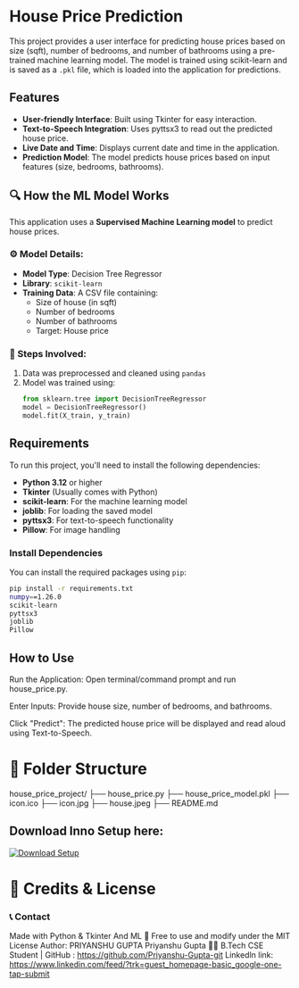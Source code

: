 # House Price Prediction

This project provides a user interface for predicting house prices based on size (sqft), number of bedrooms, and number of bathrooms using a pre-trained machine learning model. The model is trained using scikit-learn and is saved as a `.pkl` file, which is loaded into the application for predictions.

## Features

- **User-friendly Interface**: Built using Tkinter for easy interaction.
- **Text-to-Speech Integration**: Uses pyttsx3 to read out the predicted house price.
- **Live Date and Time**: Displays current date and time in the application.
- **Prediction Model**: The model predicts house prices based on input features (size, bedrooms, bathrooms).


## 🔍 How the ML Model Works

This application uses a **Supervised Machine Learning model** to predict house prices.

### ⚙️ Model Details:

- **Model Type**: Decision Tree Regressor
- **Library**: `scikit-learn`
- **Training Data**: A CSV file containing:
  - Size of house (in sqft)
  - Number of bedrooms
  - Number of bathrooms
  - Target: House price

### 🧾 Steps Involved:

1. Data was preprocessed and cleaned using `pandas`
2. Model was trained using:
   ```python
   from sklearn.tree import DecisionTreeRegressor
   model = DecisionTreeRegressor()
   model.fit(X_train, y_train)
## Requirements

To run this project, you'll need to install the following dependencies:

- **Python 3.12** or higher
- **Tkinter** (Usually comes with Python)
- **scikit-learn**: For the machine learning model
- **joblib**: For loading the saved model
- **pyttsx3**: For text-to-speech functionality
- **Pillow**: For image handling

### Install Dependencies

You can install the required packages using `pip`:

```bash
pip install -r requirements.txt
numpy==1.26.0
scikit-learn
pyttsx3
joblib
Pillow
```
## How to Use
Run the Application:
Open terminal/command prompt and run house_price.py.

Enter Inputs:
Provide house size, number of bedrooms, and bathrooms.

Click "Predict":
The predicted house price will be displayed and read aloud using Text-to-Speech.

# 📁 Folder Structure

house_price_project/
├── house_price.py
├── house_price_model.pkl
├── icon.ico
├── icon.jpg
├── house.jpeg
├── README.md
## Download Inno Setup here:
[![Download Setup](https://img.shields.io/badge/DOWNLOAD-SETUP-brightgreen?style=for-the-badge)](https://github.com/Priyanshu-Gupta-git/House-Price-Prediction/releases/tag/house_price_Prediction)

# 👑 Credits & License
### 📞 Contact

Made with Python & Tkinter And ML 🐍
Free to use and modify under the MIT License
Author: PRIYANSHU GUPTA
  Priyanshu Gupta
🧑‍💻 B.Tech CSE Student | GitHub : https://github.com/Priyanshu-Gupta-git
Linkedln link: https://www.linkedin.com/feed/?trk=guest_homepage-basic_google-one-tap-submit

